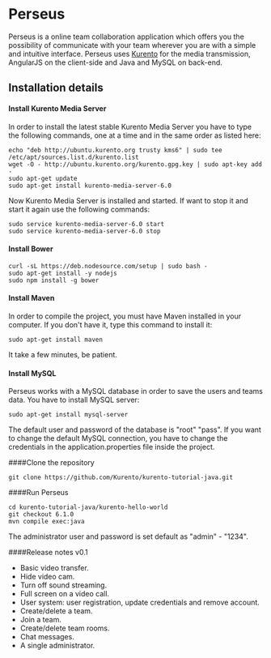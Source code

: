 Perseus
=================

Perseus is a online team collaboration application which offers you the possibility of communicate with your team wherever you are with a simple and intuitive interface. 
Perseus uses [Kurento] for the media transmission, AngularJS on the client-side and Java and MySQL on back-end.

Installation details
---------------

#### Install Kurento Media Server
In order to install the latest stable Kurento Media Server you have to type the following commands, one at a time and in the same order as listed here:

```
echo "deb http://ubuntu.kurento.org trusty kms6" | sudo tee /etc/apt/sources.list.d/kurento.list
wget -O - http://ubuntu.kurento.org/kurento.gpg.key | sudo apt-key add -
sudo apt-get update
sudo apt-get install kurento-media-server-6.0
```
Now Kurento Media Server is installed and started. If want to stop it and start it again use the following commands:
```
sudo service kurento-media-server-6.0 start
sudo service kurento-media-server-6.0 stop
```

#### Install Bower
```
curl -sL https://deb.nodesource.com/setup | sudo bash -
sudo apt-get install -y nodejs
sudo npm install -g bower
```

#### Install Maven
In order to compile the project, you must have Maven installed in your computer. If you don't have it, type this command to install it:
```
sudo apt-get install maven
```
It take a few minutes, be patient.

#### Install MySQL
Perseus works with a MySQL database in order to save the users
and teams data. You have to install MySQL server:
```
sudo apt-get install mysql-server
```	
The default user and password of the database is "root" "pass". If you want to change the default MySQL connection, you have to change the credentials in the application.properties file inside the project.

####Clone the repository
```
git clone https://github.com/Kurento/kurento-tutorial-java.git
```

####Run Perseus
```
cd kurento-tutorial-java/kurento-hello-world
git checkout 6.1.0
mvn compile exec:java
```
The administrator user and password is set default as "admin" - "1234".

####Release notes
v0.1
* Basic video transfer.
* Hide video cam.
* Turn off sound streaming.
* Full screen on a video call.
* User system: user registration, update credentials and remove account.
* Create/delete a team.
* Join a team.
* Create/delete team rooms.
* Chat messages.
* A single administrator.

[Kurento]: http://kurento.org

